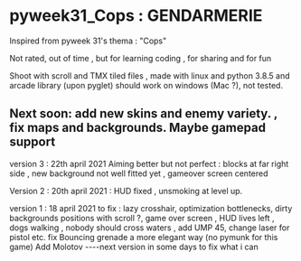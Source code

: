 # pyweek31_Cops : GENDARMERIE

Inspired from pyweek 31's thema : "Cops"

Not rated, out of time , but for learning coding , for sharing and for fun

Shoot  with scroll and TMX tiled files , made with linux and python 3.8.5 and arcade library (upon pyglet)
should work on windows (Mac ?), not tested.

Next soon: add new skins and enemy variety. , fix maps and backgrounds. Maybe gamepad support 
-----------------------------
version 3 : 22th april 2021 Aiming better but not perfect : blocks at far right side , new background not well fitted yet , gameover screen centered

Version 2 : 20th april 2021 : HUD fixed , unsmoking at level up.

version 1 : 18 april 2021
to fix : lazy crosshair, optimization bottlenecks, dirty backgrounds positions with scroll ?, game over screen , HUD lives left , dogs walking , 
nobody should cross waters , add UMP 45, change laser for pistol
etc.
fix Bouncing grenade a more elegant way (no pymunk for this game)
Add Molotov 
----next version in some days to fix what i can 
